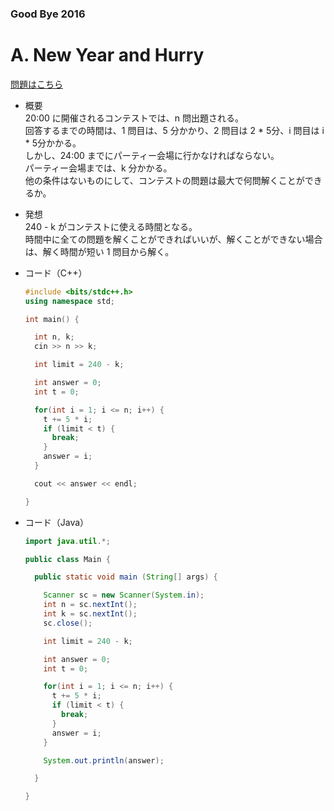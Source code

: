 ### Good Bye 2016

# A. New Year and Hurry

  [問題はこちら](https://codeforces.com/problemset/problem/750/A)
  
- 概要<br>
  20:00 に開催されるコンテストでは、n 問出題される。<br>
  回答するまでの時間は、1 問目は、5 分かかり、2 問目は 2 * 5分、i 問目は i * 5分かかる。<br>
  しかし、24:00 までにパーティー会場に行かなければならない。<br>
  パーティー会場までは、k 分かかる。<br>
  他の条件はないものにして、コンテストの問題は最大で何問解くことができるか。
  
- 発想<br>
  240 - k がコンテストに使える時間となる。<br>
  時間中に全ての問題を解くことができればいいが、解くことができない場合は、解く時間が短い 1 問目から解く。
  
  
- コード（C++）

  ```cpp
  #include <bits/stdc++.h>
  using namespace std;

  int main() {

    int n, k;
    cin >> n >> k;

    int limit = 240 - k;

    int answer = 0;
    int t = 0;

    for(int i = 1; i <= n; i++) {
      t += 5 * i;
      if (limit < t) {
        break;
      }
      answer = i;
    }

    cout << answer << endl;

  }
  ```
  
- コード（Java）

  ```java
  import java.util.*;

  public class Main {

    public static void main (String[] args) {

      Scanner sc = new Scanner(System.in);
      int n = sc.nextInt();
      int k = sc.nextInt();
      sc.close();

      int limit = 240 - k;

      int answer = 0;
      int t = 0;

      for(int i = 1; i <= n; i++) {
        t += 5 * i;
        if (limit < t) {
          break;
        }
        answer = i;
      }

      System.out.println(answer);

    }

  }
  ```
    